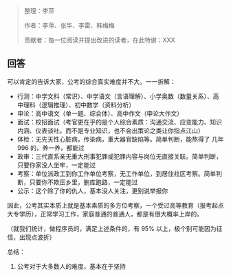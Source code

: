 > 整理：李萍
>
> 作者：李萍、张华、李雷、韩梅梅
>
> 贡献者：每一位阅读并提出改进的读者，在此特谢：XXX

## 回答

可以肯定的告诉大家，公考的综合真实难度并不大。一一拆解：

* 行测：中学文科（常识）、中学语文（言语理解）、小学奥数（数量关系）、高中理科（逻辑推理）、初中数学（资料分析）
* 申论：高中语文（单一题、综合体）、高中作文（申论大作文）
* 面试：校招面试（考官更在乎的是个人综合素质：沟通交流、应变能力、知识内涵、仪表谈吐。而不是专业知识，也不会出策论之类让你指点江山）
* 体检：无先天性心脏病，传染病，重大器官缺陷等。简单判断，能熬得了 几年 996 的，养一养，都能过
* 政审：三代直系亲无重大刑事犯罪或犯罪内容与岗位无直接关联。简单判断，只要你家没人坐牢，一定能过
* 考察：单位派政工到你工作单位考察，无工作单位，到居住社区考察。简单判断，只要你不欺压乡里，删库跑路，一定能过
* 公示：这个除了你的仇人，基本没人关注，更别说举报你

因此，公考其实本质上就是基本素质的多方位考察，一个受过高等教育（报考起点大专学历），正常学习工作，家庭普通的普通人，都是有很大概率上岸的。

（就我们统计，做程序员的，满足上述条件的，有 95% 以上，极个别可能因为征信，出现点波折）

总结：

1. 公考对于大多数人的难度，基本在于坚持

